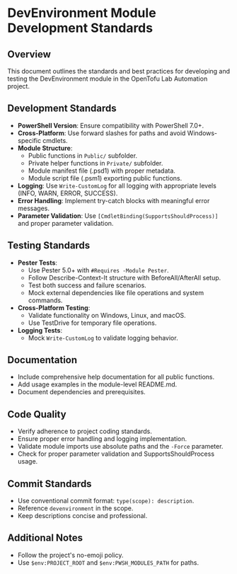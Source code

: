 # DevEnvironment Module Development Standards

## Overview
This document outlines the standards and best practices for developing and testing the DevEnvironment module in the OpenTofu Lab Automation project.

## Development Standards
- **PowerShell Version**: Ensure compatibility with PowerShell 7.0+.
- **Cross-Platform**: Use forward slashes for paths and avoid Windows-specific cmdlets.
- **Module Structure**:
  - Public functions in `Public/` subfolder.
  - Private helper functions in `Private/` subfolder.
  - Module manifest file (.psd1) with proper metadata.
  - Module script file (.psm1) exporting public functions.
- **Logging**: Use `Write-CustomLog` for all logging with appropriate levels (INFO, WARN, ERROR, SUCCESS).
- **Error Handling**: Implement try-catch blocks with meaningful error messages.
- **Parameter Validation**: Use `[CmdletBinding(SupportsShouldProcess)]` and proper parameter validation.

## Testing Standards
- **Pester Tests**:
  - Use Pester 5.0+ with `#Requires -Module Pester`.
  - Follow Describe-Context-It structure with BeforeAll/AfterAll setup.
  - Test both success and failure scenarios.
  - Mock external dependencies like file operations and system commands.
- **Cross-Platform Testing**:
  - Validate functionality on Windows, Linux, and macOS.
  - Use TestDrive for temporary file operations.
- **Logging Tests**:
  - Mock `Write-CustomLog` to validate logging behavior.

## Documentation
- Include comprehensive help documentation for all public functions.
- Add usage examples in the module-level README.md.
- Document dependencies and prerequisites.

## Code Quality
- Verify adherence to project coding standards.
- Ensure proper error handling and logging implementation.
- Validate module imports use absolute paths and the `-Force` parameter.
- Check for proper parameter validation and SupportsShouldProcess usage.

## Commit Standards
- Use conventional commit format: `type(scope): description`.
- Reference `devenvironment` in the scope.
- Keep descriptions concise and professional.

## Additional Notes
- Follow the project's no-emoji policy.
- Use `$env:PROJECT_ROOT` and `$env:PWSH_MODULES_PATH` for paths.
